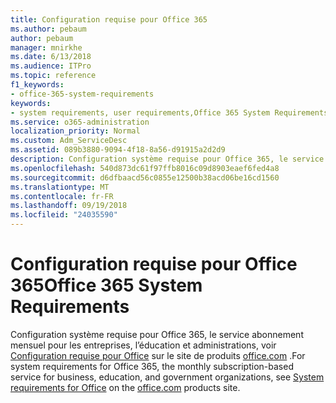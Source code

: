```yaml
---
title: Configuration requise pour Office 365
ms.author: pebaum
author: pebaum
manager: mnirkhe
ms.date: 6/13/2018
ms.audience: ITPro
ms.topic: reference
f1_keywords:
- office-365-system-requirements
keywords:
- system requirements, user requirements,Office 365 System Requirements
ms.service: o365-administration
localization_priority: Normal
ms.custom: Adm_ServiceDesc
ms.assetid: 089b3880-9094-4f18-8a56-d91915a2d2d9
description: Configuration système requise pour Office 365, le service abonnement mensuel pour les entreprises, l’éducation et administrations, voir Configuration requise pour Office sur le site de produits office.com.
ms.openlocfilehash: 540d873dc61f97ffb8016c09d8903eaef6fed4a8
ms.sourcegitcommit: d6dfbaacd56c0855e12500b38acd06be16cd1560
ms.translationtype: MT
ms.contentlocale: fr-FR
ms.lasthandoff: 09/19/2018
ms.locfileid: "24035590"
---
```

# <a name="office-365-system-requirements"></a><span data-ttu-id="a196f-104">Configuration requise pour Office 365</span><span class="sxs-lookup"><span data-stu-id="a196f-104">Office 365 System Requirements</span></span>

<span data-ttu-id="a196f-105">Configuration système requise pour Office 365, le service abonnement mensuel pour les entreprises, l’éducation et administrations, voir [Configuration requise pour Office](http://go.microsoft.com/fwlink/?LinkID=626095&amp;clcid=0x409) sur le site de produits [office.com](http://go.microsoft.com/fwlink/?LinkID=509817&amp;clcid=0x409) .</span><span class="sxs-lookup"><span data-stu-id="a196f-105">For system requirements for Office 365, the monthly subscription-based service for business, education, and government organizations, see [System requirements for Office](http://go.microsoft.com/fwlink/?LinkID=626095&amp;clcid=0x409) on the [office.com](http://go.microsoft.com/fwlink/?LinkID=509817&amp;clcid=0x409) products site.</span></span> 
  

